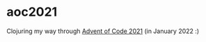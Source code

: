 # aoc2021
Clojuring my way through [Advent of Code 2021](https://adventofcode.com/2021) (in January 2022 :)

